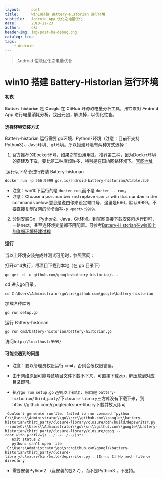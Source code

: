 ```yaml
---
layout:     post
title:      win10搭建 Battery-Historian 运行环境
subtitle:   Android App 优化之电量优化
date:       2018-11-23
author:     dks
header-img: img/post-bg-debug.png
catalog: true
tags:
	- Android
---
```


> Android 性能优化之电量优化

# win10 搭建 Battery-Historian 运行环境

#### 初衷

 Battery-historian 是 Google 在 GitHub 开源的电量分析工具，用它来对 Android App 进行电量消耗分析，找出元凶，解决掉，以优化性能。

#### 选择环境安装方式

Battery-historian 运行需要 go环境、Python2环境（注意：目前不支持Python3）、Java环境、git环境。所以搭建环境有两种方式选择：

1. 官方推荐的Docker环境，如果之前没用用过，推荐第二种，因为Docker环境的搭建及下载，要比第二种麻烦许多，特别是在国内网络环境下。[官网地址](https://github.com/google/battery-historian)

​      运行以下命令进行安装 Battery-historian

```
docker run -p 666:9999 gcr.io/android-battery-historian/stable:3.0
```
- 注意：win10下运行的是 ```docker run```,而不是 ```docker -- run```。
- 注意：Choose a port number and replace `<port>` with that number in the commands below.意思是说由你来设定端口号，这里是666，默认9999。不要直接复制官网的命令而写``` -p <port>:9999 ```。

2. 分别安装Go，Python2、Java、Git环境。到官网直接下载安装包运行即可，一路next，甚至连环境变量都不用配置。可参考[Battery-Historian在win10上的详细环境搭建过程](https://blog.csdn.net/sinat_34937826/article/details/79909185)

#### 运行

当以上环境安装完成并测试可用时，参照官网：

打开cmd执行，将项目下载到本地（在 go 目录下）

```
go get -d -u github.com/google/battery-historian/...
```

cd 进入go目录 。

```
cd C:\Users\Administrator\go\src\github.com\google\battery-historian
```
加载各种库等

```
go run setup.go
```

运行 Battery-historian

```
go run cmd/battery-historian/battery-historian.go
```

访问```http://localhost:9999/```

#### 可能会遇到的问题

- 注意：要以管理员权限运行 cmd，否则会报权限错误。

- 由于网络原因可能导致项目文件下载不下来，可直接下载zip，解压放到对应目录即可。

- 执行```go run setup.go```,遇到以下错误，原因是 ```battery-historian/third_party/```下```closure-library```三方库没有下载下来，到https://github.com/google/closure-library下载并放入即可

 ```
  Couldn't generate runfile: failed to run command "python C:\\Users\\Administrator\\go\\src\\github.com\\google\\battery-historian/third_party/closure-library/closure/bin/build/depswriter.py --root=C:\\Users\\Administrator\\go\\src\\github.com\\google\\battery-historian/third_party/closure-library/closure/goog --root_with_prefix=js ../../../../js":
    exit status 2
    python: can't open file 'C:\Users\Administrator\go\src\github.com\google\battery-historian/third_party/closure-library/closure/bin/build/depswriter.py': [Errno 2] No such file or directory
 ```

- 需要安装Python2 （我安装的是2.7），而不是Python3 ，不支持。